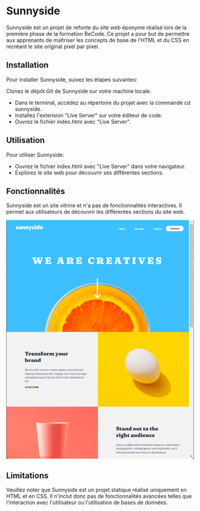 # Sunnyside
Sunnyside est un projet de refonte du site web éponyme réalisé lors de la première phase de la formation BeCode. Ce projet a pour but de permettre aux apprenants de maîtriser les concepts de base de l'HTML et du CSS en recréant le site original pixel par pixel.

## Installation
Pour installer Sunnyside, suivez les étapes suivantes:

Clonez le dépôt Git de Sunnyside sur votre machine locale.
- Dans le terminal, accédez au répertoire du projet avec la commande cd sunnyside.
- Installez l'extension "Live Server" sur votre éditeur de code.
- Ouvrez le fichier index.html avec "Live Server".
## Utilisation
Pour utiliser Sunnyside:

- Ouvrez le fichier index.html avec "Live Server" dans votre navigateur.
- Explorez le site web pour découvrir ses différentes sections.
## Fonctionnalités
Sunnyside est un site vitrine et n'a pas de fonctionnalités interactives. Il permet aux utilisateurs de découvrir les différentes sections du site web.

<img width="1506" alt="Accueil site" src="https://github.com/Quentin-Bource/sunnyside-agency/blob/main/resources/images/SunnySide.png">

## Limitations
Veuillez noter que Sunnyside est un projet statique réalisé uniquement en HTML et en CSS. Il n'inclut donc pas de fonctionnalités avancées telles que l'interaction avec l'utilisateur ou l'utilisation de bases de données.
